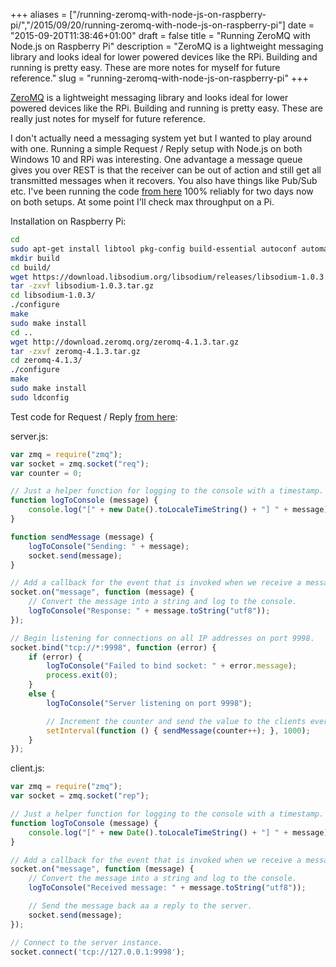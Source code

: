 +++
aliases = ["/running-zeromq-with-node-js-on-raspberry-pi/","/2015/09/20/running-zeromq-with-node-js-on-raspberry-pi"]
date = "2015-09-20T11:38:46+01:00"
draft = false
title = "Running ZeroMQ with Node.js on Raspberry Pi"
description = "ZeroMQ is a lightweight messaging library and looks ideal for lower powered devices like the RPi. Building and running is pretty easy. These are more notes for myself for future reference."
slug = "running-zeromq-with-node-js-on-raspberry-pi"
+++

[ZeroMQ](http://zeromq.org/) is a lightweight messaging library and looks ideal for lower powered devices like the RPi. Building and running is pretty easy. These are really just notes for myself for future reference.

I don't actually need a messaging system yet but I wanted to play around with one. Running a simple Request / Reply setup with Node.js on both Windows 10 and RPi was interesting. One advantage a message queue gives you over REST is that the receiver can be out of action and still get all transmitted messages when it recovers. You also have things like Pub/Sub etc. I've been running the code [from here](http://blog.rastating.com/using-zeromq-with-node-js/) 100% reliably for two days now on both setups. At some point I'll check max throughput on a Pi.

Installation on Raspberry Pi:

```bash
cd
sudo apt-get install libtool pkg-config build-essential autoconf automake
mkdir build
cd build/
wget https://download.libsodium.org/libsodium/releases/libsodium-1.0.3.tar.gz
tar -zxvf libsodium-1.0.3.tar.gz
cd libsodium-1.0.3/
./configure
make
sudo make install
cd ..
wget http://download.zeromq.org/zeromq-4.1.3.tar.gz
tar -zxvf zeromq-4.1.3.tar.gz
cd zeromq-4.1.3/
./configure
make
sudo make install
sudo ldconfig
```

Test code for Request / Reply [from here](http://blog.rastating.com/using-zeromq-with-node-js/):

server.js:
```javascript
var zmq = require("zmq");  
var socket = zmq.socket("req");  
var counter = 0;

// Just a helper function for logging to the console with a timestamp.
function logToConsole (message) {  
    console.log("[" + new Date().toLocaleTimeString() + "] " + message);
}

function sendMessage (message) {  
    logToConsole("Sending: " + message);
    socket.send(message);
}

// Add a callback for the event that is invoked when we receive a message.
socket.on("message", function (message) {  
    // Convert the message into a string and log to the console.
    logToConsole("Response: " + message.toString("utf8"));
});

// Begin listening for connections on all IP addresses on port 9998.
socket.bind("tcp://*:9998", function (error) {  
    if (error) {
        logToConsole("Failed to bind socket: " + error.message);
        process.exit(0);
    }
    else {
        logToConsole("Server listening on port 9998");

        // Increment the counter and send the value to the clients every second.
        setInterval(function () { sendMessage(counter++); }, 1000);
    }
});
```

client.js:
```javascript
var zmq = require("zmq");  
var socket = zmq.socket("rep");

// Just a helper function for logging to the console with a timestamp.
function logToConsole (message) {  
    console.log("[" + new Date().toLocaleTimeString() + "] " + message);
}

// Add a callback for the event that is invoked when we receive a message.
socket.on("message", function (message) {  
    // Convert the message into a string and log to the console.
    logToConsole("Received message: " + message.toString("utf8"));

    // Send the message back aa a reply to the server.
    socket.send(message);
});

// Connect to the server instance.
socket.connect('tcp://127.0.0.1:9998');  
```
